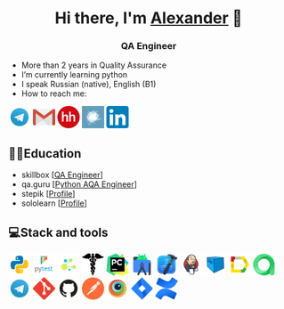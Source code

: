 <h1 align="center">Hi there, I'm <a href="https://github.com/AlexanderOsipkin" target="_blank">Alexander</a> 👋</h1>
<h3 align="center">QA Engineer</h3>

- More than 2 years in Quality Assurance
- I’m currently learning python
- I speak Russian (native), English (B1)
- How to reach me:

<code><a href="https://t.me/AlexanderOsipkin"><img src="logo/Telegram.svg" width="40" height="40" title="My Telegram"></a></code>
<code><a href="mailto:aleksandrosipkin@yandex.ru" target="blank"><img src="logo/Gmail.svg" height="40" width="40" title="My email"></a></code>
<code><a href="https://spb.hh.ru/resume/4a2dede3ff090bf1f50039ed1f596552697232" 
target="blank"><img src="logo/hh.png" height="40" width="40" 
title="headhunter"></a></code>
<code><a href="https://career.habr.com/aleksandrosipkin" 
target="blank"><img src="logo/habr.png" height="40" width="40" 
title="habr"></a></code>
<code><a href="https://www.linkedin.com/in/aleksandr-osipkin/" 
target="blank"><img src="logo/LinkedIn_icon.svg" height="40" width="40" 
title="LinkedIn"></a></code>


## 👨‍🎓Education
* skillbox  [[QA Engineer](https://img.hhcdn.ru/photo/639622226.jpeg?t=1708330237&h=xaibHm587Zk6jeSJ7Y7I4w)]
* qa.guru  [[Python AQA Engineer](https://github.com/AlexanderOsipkin/qa_guru_python_9_24)]
* stepik  [[Profile](https://stepik.org/users/442207866/profile)]
* sololearn  [[Profile](https://www.sololearn.com/en/profile/25619433)]

## 💻Stack and tools

<code><img src="logo/python.svg" width="40" height="40" title="Python"></code>
<code><img src="logo/pytest.png" width="40" height="40" title="PyTest"></code>
<code><img src="logo/selene.png" width="40" height="40" title="Selene"></code>
<code><img src="logo/request.png" width="40" height="40" title="Request"></code>
<code><img src="logo/pycharm.png" width="40" height="40" title="PyCharm"></code>
<code><img src="logo/android_studio.png" width="40" alt="A-d-am" title="Android Studio"></code>
<code><img src="logo/xcode.png" width="40" height="40" title="Xcode"></code>
<code><img src="logo/Jenkins.svg" width="40" height="40" title="Jenkins"></code>
<code><img src="logo/Selenoid.svg" width="40" height="40" title="Selenoid"></code>
<code><img src="logo/Allure.svg" width="40" height="40" title="Allure Report"></code>
<code><img src="logo/allure_testops.png" width="40" height="40" title="Allure TestOps"></code>
<code><img src="logo/Telegram.svg" width="40" height="40" title="Telegram Bot"></code>
<code><img src="logo/Git.svg" width="40" height="40" title="Git"></code>
<code><img src="logo/GitHub.svg" width="40" height="40" title="Github"></code>
<code><img src="logo/Postman.svg" width="40" height="40" title="Postman"></code> 
<code><img src="logo/Browserstack.svg" width="40" alt="Browserstack" title="BrowserStack"></code>
<code><img src="logo/Jira.svg" width="40" height="40" title="Jira"></code>
<code><img src="logo/confluence.png" width="40" height="40" title="Confluence"></code>